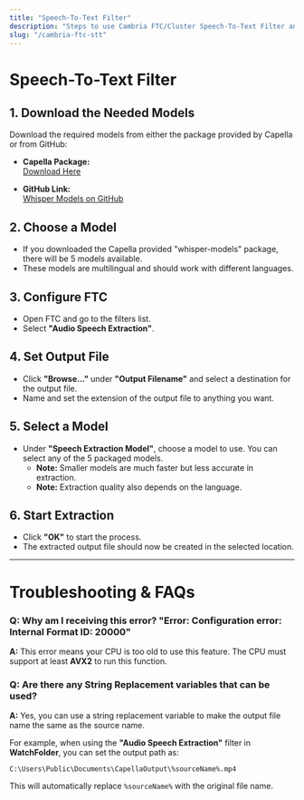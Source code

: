 ```yaml
---
title: "Speech-To-Text Filter"
description: "Steps to use Cambria FTC/Cluster Speech-To-Text Filter and troubleshooting tips."
slug: "/cambria-ftc-stt"
---
```


# Speech-To-Text Filter

## 1. Download the Needed Models
Download the required models from either the package provided by Capella or from GitHub:

- **Capella Package:**  
  [Download Here](https://www.dropbox.com/scl/fi/c8ga87o0gc22b3kyz5igs/Whisper_Models_Release_5.3.0.20015.zip?rlkey=fqpx3vnb649922itnft6do1wb&st=aoh34enj&dl=0)

- **GitHub Link:**  
  [Whisper Models on GitHub](https://github.com/ggerganov/whisper.cpp/blob/master/models/README.md)

## 2. Choose a Model
- If you downloaded the Capella provided "whisper-models" package, there will be 5 models available.
- These models are multilingual and should work with different languages.

## 3. Configure FTC
- Open FTC and go to the filters list.
- Select **"Audio Speech Extraction"**.

## 4. Set Output File
- Click **"Browse..."** under **"Output Filename"** and select a destination for the output file.
- Name and set the extension of the output file to anything you want.

## 5. Select a Model
- Under **"Speech Extraction Model"**, choose a model to use. You can select any of the 5 packaged models.
  - **Note:** Smaller models are much faster but less accurate in extraction.
  - **Note:** Extraction quality also depends on the language.

## 6. Start Extraction
- Click **"OK"** to start the process.
- The extracted output file should now be created in the selected location.

---

# Troubleshooting & FAQs

### Q: Why am I receiving this error? "Error: Configuration error: Internal Format ID: 20000"
**A:** This error means your CPU is too old to use this feature. The CPU must support at least **AVX2** to run this function.

### Q: Are there any String Replacement variables that can be used?
**A:** Yes, you can use a string replacement variable to make the output file name the same as the source name.

For example, when using the **"Audio Speech Extraction"** filter in **WatchFolder**, you can set the output path as:

```plaintext
C:\Users\Public\Documents\CapellaOutput\%sourceName%.mp4
```

This will automatically replace `%sourceName%` with the original file name.

